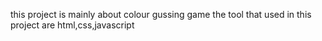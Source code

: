 this project is mainly about colour gussing game 
the tool that used in this project are html,css,javascript
